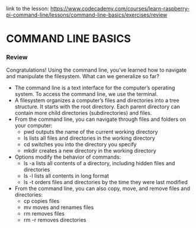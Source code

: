 link to the lesson:
https://www.codecademy.com/courses/learn-raspberry-pi-command-line/lessons/command-line-basics/exercises/review

# COMMAND LINE BASICS

### Review

Congratulations! Using the command line, you’ve learned how to navigate and manipulate the filesystem. What can we generalize so far?

- The command line is a text interface for the computer’s operating system. To access the command line, we use the terminal.
- A filesystem organizes a computer’s files and directories into a tree structure. It starts with the root directory. Each parent directory can contain more child directories (subdirectories) and files.
- From the command line, you can navigate through files and folders on your computer:
  - pwd outputs the name of the current working directory
  - ls lists all files and directories in the working directory
  - cd switches you into the directory you specify
  - mkdir creates a new directory in the working directory
- Options modify the behavior of commands:
  - ls -a lists all contents of a directory, including hidden files and directories
  - ls -l lists all contents in long format
  - ls -t orders files and directories by the time they were last modified
- From the command line, you can also copy, move, and remove files and directories:
  - cp copies files
  - mv moves and renames files
  - rm removes files
  - rm -r removes directories
